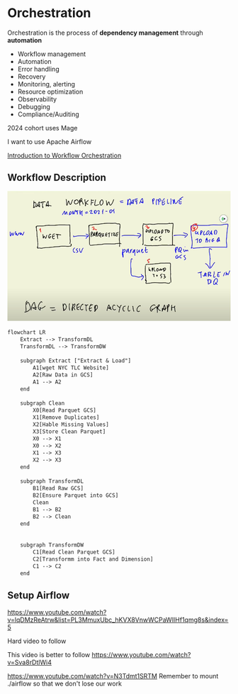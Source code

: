 # Orchestration

Orchestration is the process of **dependency management** through **automation**

- Workflow management
- Automation
- Error handling 
- Recovery
- Monitoring, alerting
- Resource optimization
- Observability
- Debugging
- Compliance/Auditing

2024 cohort uses Mage

I want to use Apache Airflow

[Introduction to Workflow Orchestration](https://www.youtube.com/watch?v=0yK7LXwYeD0&list=PL3MmuxUbc_hKVX8VnwWCPaWlIHf1qmg8s&index=4)

## Workflow Description
![alt text](../_resources/02-workflow-orchestration/readme.md/image.png)

```mermaid
flowchart LR
    Extract --> TransformDL
    TransformDL --> TransformDW

    subgraph Extract ["Extract & Load"]
        A1[wget NYC TLC Website]
        A2[Raw Data in GCS]
        A1 --> A2
    end

    subgraph Clean
        X0[Read Parquet GCS]
        X1[Remove Duplicates]
        X2[Hable Missing Values]
        X3[Store Clean Parquet]
        X0 --> X1
        X0 --> X2
        X1 --> X3
        X2 --> X3
    end

    subgraph TransformDL
        B1[Read Raw GCS]
        B2[Ensure Parquet into GCS]
        Clean        
        B1 --> B2
        B2 --> Clean        
    end


    subgraph TransformDW
        C1[Read Clean Parquet GCS]        
        C2[Transformm into Fact and Dimension]
        C1 --> C2        
    end

```


## Setup Airflow
https://www.youtube.com/watch?v=lqDMzReAtrw&list=PL3MmuxUbc_hKVX8VnwWCPaWlIHf1qmg8s&index=5

Hard video to follow

This video is better to follow 
https://www.youtube.com/watch?v=Sva8rDtlWi4 

https://www.youtube.com/watch?v=N3Tdmt1SRTM
Remember to mount ./airflow so that we don't lose our work

